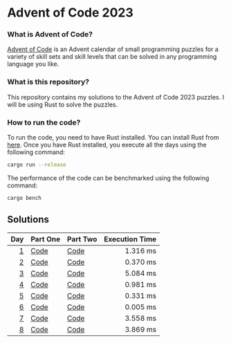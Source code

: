 # Advent of Code 2023

### What is Advent of Code?
[Advent of Code](https://adventofcode.com/) is an Advent calendar of small programming puzzles for a variety of skill sets and skill levels that can be solved in any programming language you like.

### What is this repository?
This repository contains my solutions to the Advent of Code 2023 puzzles. I will be using Rust to solve the puzzles.

### How to run the code?
To run the code, you need to have Rust installed. You can install Rust from [here](https://www.rust-lang.org/tools/install). Once you have Rust installed, you execute all the days using the following command:

```bash
cargo run --release
```

The performance of the code can be benchmarked using the following command:

```bash
cargo bench
```


## Solutions

| Day                                        | Part One               | Part Two               | Execution Time |
| -----------------------------------------: | ---------------------- | ---------------------- | -------------: |
| [1](https://adventofcode.com/2023/day/1)   | [Code](src/day_01a.rs) | [Code](src/day_01b.rs) | 1.316 ms       |
| [2](https://adventofcode.com/2023/day/2)   | [Code](src/day_02a.rs) | [Code](src/day_02b.rs) | 0.370 ms       |
| [3](https://adventofcode.com/2023/day/3)   | [Code](src/day_03a.rs) | [Code](src/day_03b.rs) | 5.084 ms       |
| [4](https://adventofcode.com/2023/day/4)   | [Code](src/day_04.rs)  | [Code](src/day_04.rs)  | 0.981 ms       |
| [5](https://adventofcode.com/2023/day/5)   | [Code](src/day_05.rs)  | [Code](src/day_05.rs)  | 0.331 ms       |
| [6](https://adventofcode.com/2023/day/6)   | [Code](src/day_06.rs)  | [Code](src/day_06.rs)  | 0.005 ms       |
| [7](https://adventofcode.com/2023/day/7)   | [Code](src/day_07.rs)  | [Code](src/day_07.rs)  | 3.558 ms       |
| [8](https://adventofcode.com/2023/day/8)   | [Code](src/day_08.rs)  | [Code](src/day_08.rs)  | 3.869 ms       |
